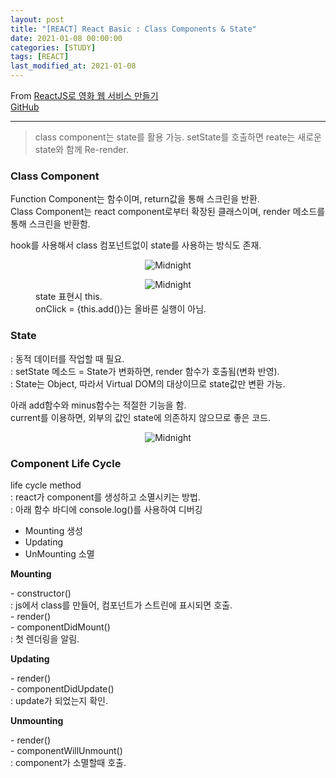 ```yaml
---
layout: post
title: "[REACT] React Basic : Class Components & State"
date: 2021-01-08 00:00:00
categories: [STUDY]
tags: [REACT]
last_modified_at: 2021-01-08
---
```


From [ReactJS로 영화 웹 서비스 만들기](https://nomadcoders.co/react-fundamentals/lobby)
<br>[GitHub](https://github.com/Sinyoung3016/React_Tutorial)

---

> class component는 state를 활용 가능.
> setState를 호출하면 reate는 새로운 state와 함께 Re-render.

### Class Component

<p>
Function Component는 함수이며, return값을 통해 스크린을 반환.
<br>Class Component는 react component로부터 확장된 클래스이며,
render 메소드를 통해 스크린을 반환함.
</p>

<p>
hook를 사용해서 class 컴포넌트없이 state를 사용하는 방식도 존재.
</p>

<figure>
<center><img src="/Fortune/assets/React/19.png" alt="Midnight"></center>
</figure>

<figure>
<center><img src="/Fortune/assets/React/20.png" alt="Midnight"></center>
<figcaption>
state 표현시 this.
<br>onClick = {this.add()}는 올바른 실행이 아님.
</figcaption>
</figure>


### State
<p>
: 동적 데이터를 작업할 때 필요.
<br>: setState 메소드 = State가 변화하면, render 함수가 호출됨(변화 반영).
<br>: State는 Object, 따라서 Virtual DOM의 대상이므로 state값만 변환 가능.
</p>

<p>
아래 add함수와 minus함수는 적절한 기능을 함.
<br>current를 이용하면, 외부의 값인 state에 의존하지 않으므로 좋은 코드.
</p>

<figure>
  <center><img src="/Fortune/assets/React/21.png" alt="Midnight"></center>
</figure>


### Component Life Cycle

<p>
life cycle method
<br>: react가 component를 생성하고 소멸시키는 방법.
<br>: 아래 함수 바디에 console.log()를 사용하여 디버깅
</p>

* Mounting 생성
* Updating
* UnMounting 소멸

__Mounting__
<p>
- constructor()
<br>: js에서 class를 만들어, 컴포넌트가 스트린에 표시되면 호출.
<br>- render()
<br>- componentDidMount()
<br>: 첫 렌더링을 알림.
</p>

__Updating__
<p>
- render()
<br>- componentDidUpdate()
<br>: update가 되었는지 확인.
</p>

__Unmounting__
<p>
- render()
<br>- componentWillUnmount()
<br>: component가 소멸할때 호출.
</p>

<br>
<br>




